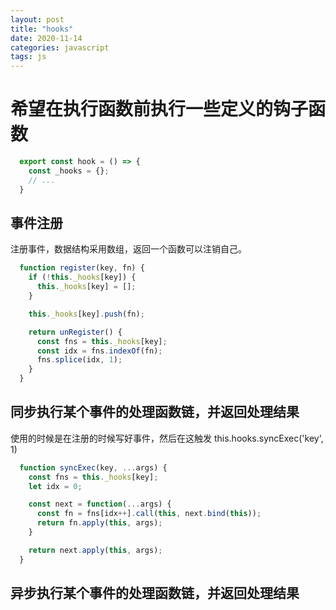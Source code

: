 ```yaml
---
layout: post  
title: "hooks"  
date: 2020-11-14  
categories: javascript  
tags: js  
---
```


# 希望在执行函数前执行一些定义的钩子函数  
``` javascript  
  export const hook = () => {
    const _hooks = {};
    // ...
  }
```  

## 事件注册  
注册事件，数据结构采用数组，返回一个函数可以注销自己。
``` javascript  
  function register(key, fn) {
    if (!this._hooks[key]) {
      this._hooks[key] = [];
    }

    this._hooks[key].push(fn);

    return unRegister() {
      const fns = this._hooks[key];
      const idx = fns.indexOf(fn);
      fns.splice(idx, 1);
    }
  }
```  

## 同步执行某个事件的处理函数链，并返回处理结果  
使用的时候是在注册的时候写好事件，然后在这触发
this.hooks.syncExec('key', 1)
``` javascript  
  function syncExec(key, ...args) {
    const fns = this._hooks[key];
    let idx = 0;

    const next = function(...args) {
      const fn = fns[idx++].call(this, next.bind(this));
      return fn.apply(this, args);
    }

    return next.apply(this, args);
  }
``` 

## 异步执行某个事件的处理函数链，并返回处理结果  
